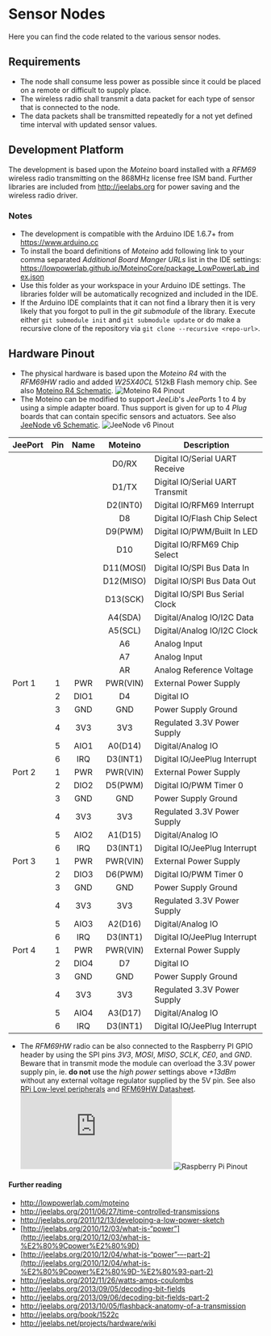 # Sensor Nodes
Here you can find the code related to the various sensor nodes.

## Requirements
* The node shall consume less power as possible since it could be placed on a
remote or difficult to supply place.
* The wireless radio shall transmit a data packet for each type of sensor that
is connected to the node.
* The data packets shall be transmitted repeatedly for a not yet defined time
interval with updated sensor values.

## Development Platform
The development is based upon the *Moteino* board installed with a *RFM69*
wireless radio transmitting on the 868MHz license free ISM band.
Further libraries are included from http://jeelabs.org for power saving and the
wireless radio driver.

### Notes
* The development is compatible with the Arduino IDE 1.6.7+ from
https://www.arduino.cc
* To install the board definitions of *Moteino* add following link to your comma
separated *Additional Board Manger URLs* list in the IDE settings:
https://lowpowerlab.github.io/MoteinoCore/package_LowPowerLab_index.json  
* Use this folder as your workspace in your Arduino IDE settings. The libraries
folder will be automatically recognized and included in the IDE.
* If the Arduino IDE complaints that it can not find a library then it is very
likely that you forgot to pull in the *git submodule* of the library. Execute
either `git submodule init` and `git submodule update` or do make a recursive
clone of the repository via `git clone --recursive <repo-url>`.

## Hardware Pinout
* The physical hardware is based upon the *Moteino R4* with the *RFM69HW* radio
and added *W25X40CL* 512kB Flash memory chip. See also
[Moteino R4 Schematic](https://github.com/LowPowerLab/Moteino/blob/master/R4/MoteinoR4_schematic.pdf).
![Moteino R4 Pinout](https://farm4.staticflickr.com/3818/10585364014_df2e1604bc_o.png "Moteino R4 Pinout")
* The Moteino can be modified to support *JeeLib*'s *JeePort*s 1 to 4 by using
a simple adapter board. Thus support is given for up to 4 *Plug* boards that can
contain specific sensors and actuators. See also
[JeeNode v6 Schematic](http://jeelabs.net/attachments/download/331/jlpcb-128.pdf).
![JeeNode v6 Pinout](http://jeelabs.org/wp-content/uploads/2013/03/qrc-jn-v6-part.png "JeeNode v6 Pinout")

| JeePort | Pin | Name | Moteino   | Description                     |
|---------|:---:|:----:|:---------:|---------------------------------|
|         |     |      | D0/RX     | Digital IO/Serial UART Receive  |
|         |     |      | D1/TX     | Digital IO/Serial UART Transmit |
|         |     |      | D2(INT0)  | Digital IO/RFM69 Interrupt      |
|         |     |      | D8        | Digital IO/Flash Chip Select    |
|         |     |      | D9(PWM)   | Digital IO/PWM/Built In LED     |
|         |     |      | D10       | Digital IO/RFM69 Chip Select    |
|         |     |      | D11(MOSI) | Digital IO/SPI Bus Data In      |
|         |     |      | D12(MISO) | Digital IO/SPI Bus Data Out     |
|         |     |      | D13(SCK)  | Digital IO/SPI Bus Serial Clock |
|         |     |      | A4(SDA)   | Digital/Analog IO/I2C Data      |
|         |     |      | A5(SCL)   | Digital/Analog IO/I2C Clock     |
|         |     |      | A6        | Analog Input                    |
|         |     |      | A7        | Analog Input                    |
|         |     |      | AR        | Analog Reference Voltage        |
| Port 1  | 1   | PWR  | PWR(VIN)  | External Power Supply           |
|         | 2   | DIO1 | D4        | Digital IO                      |
|         | 3   | GND  | GND       | Power Supply Ground             |
|         | 4   | 3V3  | 3V3       | Regulated 3.3V Power Supply     |
|         | 5   | AIO1 | A0(D14)   | Digital/Analog IO               |
|         | 6   | IRQ  | D3(INT1)  | Digital IO/JeePlug Interrupt    |
| Port 2  | 1   | PWR  | PWR(VIN)  | External Power Supply           |
|         | 2   | DIO2 | D5(PWM)   | Digital IO/PWM Timer 0          |
|         | 3   | GND  | GND       | Power Supply Ground             |
|         | 4   | 3V3  | 3V3       | Regulated 3.3V Power Supply     |
|         | 5   | AIO2 | A1(D15)   | Digital/Analog IO               |
|         | 6   | IRQ  | D3(INT1)  | Digital IO/JeePlug Interrupt    |
| Port 3  | 1   | PWR  | PWR(VIN)  | External Power Supply           |
|         | 2   | DIO3 | D6(PWM)   | Digital IO/PWM Timer 0          |
|         | 3   | GND  | GND       | Power Supply Ground             |
|         | 4   | 3V3  | 3V3       | Regulated 3.3V Power Supply     |
|         | 5   | AIO3 | A2(D16)   | Digital/Analog IO               |
|         | 6   | IRQ  | D3(INT1)  | Digital IO/JeePlug Interrupt    |
| Port 4  | 1   | PWR  | PWR(VIN)  | External Power Supply           |
|         | 2   | DIO4 | D7        | Digital IO                      |
|         | 3   | GND  | GND       | Power Supply Ground             |
|         | 4   | 3V3  | 3V3       | Regulated 3.3V Power Supply     |
|         | 5   | AIO4 | A3(D17)   | Digital/Analog IO               |
|         | 6   | IRQ  | D3(INT1)  | Digital IO/JeePlug Interrupt    |

* The *RFM69HW* radio can be also connected to the Raspberry PI GPIO header by
using the SPI pins *3V3*, *MOSI*, *MISO*, *SCLK*, *CE0*, and *GND*. Beware that
in transmit mode the module can overload the 3.3V power supply pin, ie.
**do not** use the *high power* settings above *+13dBm* without any external
voltage regulator supplied by the 5V pin. See also
[RPi Low-level peripherals](http://elinux.org/RPi_Low-level_peripherals#Power_pins)
and [RFM69HW Datasheet](http://www.hoperf.com/upload/rf/RFM69HW-V1.3.pdf).
![RFM69HW Pinout](https://lowpowerlab.com/forum/index.php?action=dlattach;topic=239.0;attach=102;image "RFM69 Pinout")
![Raspberry Pi Pinout](http://www.raspberrypi-spy.co.uk/wp-content/uploads/2012/06/Raspberry-Pi-GPIO-Layout-Model-B-Plus-rotated-2700x900-1024x341.png)

#### Further reading
* http://lowpowerlab.com/moteino
* http://jeelabs.org/2011/06/27/time-controlled-transmissions
* http://jeelabs.org/2011/12/13/developing-a-low-power-sketch
* [http://jeelabs.org/2010/12/03/what-is-“power”](http://jeelabs.org/2010/12/03/what-is-%E2%80%9Cpower%E2%80%9D)
* [http://jeelabs.org/2010/12/04/what-is-“power”-–-part-2](http://jeelabs.org/2010/12/04/what-is-%E2%80%9Cpower%E2%80%9D-%E2%80%93-part-2)
* http://jeelabs.org/2012/11/26/watts-amps-coulombs
* http://jeelabs.org/2013/09/05/decoding-bit-fields
* http://jeelabs.org/2013/09/06/decoding-bit-fields-part-2
* http://jeelabs.org/2013/10/05/flashback-anatomy-of-a-transmission
* http://jeelabs.org/book/1522c
* http://jeelabs.net/projects/hardware/wiki